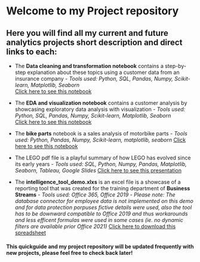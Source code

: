 # Welcome to my Project repository 

## Here you will find all my current and future analytics projects short description and direct links to each:
- The **Data cleaning and transformation notebook** contains a step-by-step explanation about these topics using a customer data from an insurance company
    *- Tools used: Python, SQL, Pandas, Numpy, Scikit-learn, Matplotlib, Seaborn*   
[Click here to see this notebook](https://github.com/PeterLudas/Projects/blob/main/Data%20Analytics/Data%20cleaning%20and%20transformation.ipynb)


- The **EDA and visualization notebook** contains a customer analysis by showcasing exploratory data analysis with visualization
    *- Tools used: Python, SQL, Pandas, Numpy, Scikit-learn, Matplotlib, Seaborn*   
[Click here to see this notebook](https://github.com/PeterLudas/Projects/blob/274363716be0c3a3b2cef828afb96c6e6808988c/Data%20Analytics/EDA%20and%20visualization.ipynb)
  
  
- The **bike parts** notebook is a sales analysis of motorbike parts
    *- Tools used: Python, Pandas, Numpy, Scikit-learn, matplotlib, seaborn*
[Click here to see this notebook](https://github.com/PeterLudas/Projects/blob/main/Data%20Analytics/bike_parts.ipynb)
  
- The LEGO pdf file is a playful summary of how LEGO has evolved since its early years
    *- Tools used: SQL, Python, Numpy, Pandas, Matplotlib, Seaborn, Tableau, Google Slides*
[Click here to see this presentation](https://github.com/PeterLudas/Projects/blob/main/Data%20Analytics/Lego%20Ppt-playful.pdf)

- The **intelligence_tool_demo.xlxs** is an excel file is a showcase of a reporting tool that was created for the training department of **Business Streams** 
    *- Tools used: Office 365, Office 2019*
    *- Please note: The database connector for employee data is not implemented on this demo and for data protection porpuses fictive details were used, also the tool has to be downward compatible to Office 2019 and thus workarounds and less efficent formulas were used in some cases (ie. no  dynamic filters are available prior Office 2021)*
[Click here to download this spreadsheet](https://github.com/PeterLudas/Projects/blob/main/Data%20Analytics/intelligence_tool_demo.xlsx)


#### This quickguide and my project repository will be updated frequently with new projects, please feel free to check back later!
